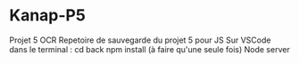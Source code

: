 # Kanap-P5
Projet 5 OCR
Repetoire de sauvegarde du projet 5 pour JS
Sur VSCode dans le terminal :
  cd back
  npm install (à faire qu'une seule fois)
  Node server
  
